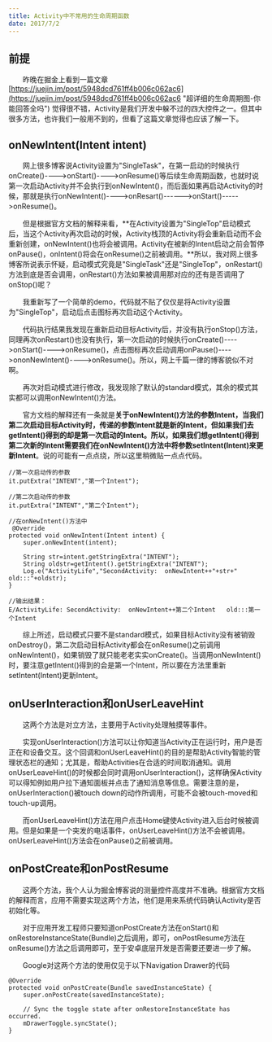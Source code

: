 ```yaml
---
title: Activity中不常用的生命周期函数
date: 2017/7/2 
---
```


## 前提

　　昨晚在掘金上看到一篇文章[https://juejin.im/post/5948dcd761ff4b006c062ac6](https://juejin.im/post/5948dcd761ff4b006c062ac6 "超详细的生命周期图-你能回答全吗") 觉得很不错，Activity是我们开发中躲不过的四大控件之一。但其中很多方法，也许我们一般用不到的，但看了这篇文章觉得也应该了解一下。


## onNewIntent(Intent intent)

　　网上很多博客说Activity设置为"SingleTask"，在第一启动的时候执行onCreate()---->onStart()---->onResume()等后续生命周期函数，也就时说第一次启动Activity并不会执行到onNewIntent()，而后面如果再启动Activity的时候，那就是执行onNewIntent()---->onResart()------>onStart()----->onResume()。

　　但是根据官方文档的解释来看，**在Activity设置为"SingleTop"启动模式后，当这个Activity再次启动的时候，Activity栈顶的Activity将会重新启动而不会重新创建，onNewIntent()也将会被调用。Activity在被新的Intent启动之前会暂停onPause()，onIntent()将会在onResume()之前被调用。**所以，我对网上很多博客所说表示怀疑，启动模式究竟是"SingleTask"还是"SingleTop"，onRestart()方法到底是否会调用，onRestart()方法如果被调用那对应的还有是否调用了onStop()呢？

　　我重新写了一个简单的demo，代码就不贴了仅仅是将Activity设置为"SingleTop"，启动后点击图标再次启动这个Activity。

　　代码执行结果我发现在重新启动目标Activity后，并没有执行onStop()方法，同理再次onRestart()也没有执行，第一次启动的时候执行onCreate()---->onStart()---->onResume()，点击图标再次启动调用onPause()---->ononNewIntent()---->onResume()。所以，网上千篇一律的博客貌似不对啊。

　　再次对启动模式进行修改，我发现除了默认的standard模式，其余的模式其实都可以调用onNewIntent()方法。

　　官方文档的解释还有一条就是**关于onNewIntent()方法的参数Intent，当我们第二次启动目标Activity时，传递的参数Intent就是新的Intent，但如果我们去getIntent()得到的却是第一次启动的Intent。所以，如果我们想getIntent()得到第二次新的Intent需要我们在onNewIntent()方法中将参数setIntent(Intent)来更新Intent**。说的可能有一点点绕，所以这里稍微贴一点点代码。

	//第一次启动传的参数
	it.putExtra("INTENT","第一个Intent");
	
	//第二次启动传的参数
	it.putExtra("INTENT","第二个Intent");

	//在onNewIntent()方法中
	 @Override
    protected void onNewIntent(Intent intent) {
        super.onNewIntent(intent);
        
		String str=intent.getStringExtra("INTENT");
        String oldstr=getIntent().getStringExtra("INTENT");
        Log.e("ActivityLife","SecondActivity:  onNewIntent++"+str+"   old:::"+oldstr);
    }

	//输出结果：
	E/ActivityLife: SecondActivity:  onNewIntent++第二个Intent   old:::第一个Intent

　　综上所述，启动模式只要不是standard模式，如果目标Activity没有被销毁onDestroy()，第二次启动目标Activity都会在onResume()之前调用onNewIntent()，如果销毁了就只能老老实实onCreate()。当调用onNewIntent()时，要注意getIntent()得到的会是第一个Intent，所以要在方法里重新setIntent(Intent)更新Intent。
	
## onUserInteraction和onUserLeaveHint
　　这两个方法是对立方法，主要用于Activity处理触摸等事件。

　　实现onUserInteraction()方法可以让你知道当Activity正在运行时，用户是否正在和设备交互。这个回调和onUserLeaveHint()的目的是帮助Activity智能的管理状态栏的通知；尤其是，帮助Activities在合适的时间取消通知。调用onUserLeaveHint()的时候都会同时调用onUserInteraction()，这样确保Activity可以得知例如用户拉下通知面板并点击了通知消息等信息。需要注意的是，onUserInteraction()被touch down的动作所调用，可能不会被touch-moved和touch-up调用。

　　而onUserLeaveHint()方法在用户点击Home键使Activity进入后台时候被调用。但是如果是一个突发的电话事件，onUserLeaveHint()方法不会被调用。onUserLeaveHint()方法会在onPause()之前被调用。 


## onPostCreate和onPostResume

　　这两个方法，我个人认为掘金博客说的测量控件高度并不准确。根据官方文档的解释而言，应用不需要实现这两个方法，他们是用来系统代码确认Activity是否初始化等。

　　对于应用开发工程师只要知道onPostCreate方法在onStart()和onRestoreInstanceState(Bundle)之后调用，即可，onPostResume方法在onResume()方法之后调用即可，至于安卓底层开发是否需要还要进一步了解。

　　Google对这两个方法的使用仅见于以下Navigation Drawer的代码
    
	@Override
	protected void onPostCreate(Bundle savedInstanceState) {
    	super.onPostCreate(savedInstanceState);

    	// Sync the toggle state after onRestoreInstanceState has occurred.
    	mDrawerToggle.syncState();
	}	

